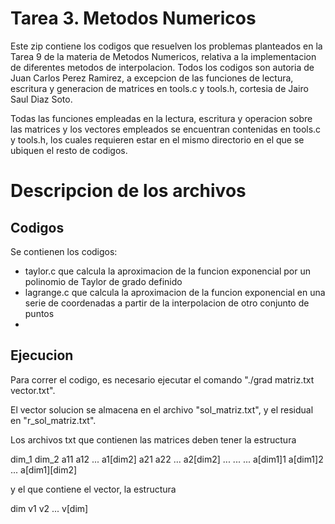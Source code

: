 # Tarea 3. Metodos Numericos

Este zip contiene los codigos que resuelven los problemas planteados en la Tarea 9 de la materia de Metodos Numericos, relativa a la implementacion de diferentes metodos de interpolacion. Todos los codigos son autoria de Juan Carlos Perez Ramirez, a excepcion de las funciones de lectura, escritura y generacion de matrices en tools.c y tools.h, cortesia de Jairo Saul Diaz Soto.

Todas las funciones empleadas en la lectura, escritura y operacion sobre las matrices y los vectores empleados se encuentran contenidas en tools.c y tools.h, los cuales requieren estar en el mismo directorio en el que se ubiquen el resto de codigos.

# Descripcion de los archivos

## Codigos

Se contienen los codigos: 
- taylor.c que calcula la aproximacion de la funcion exponencial por un polinomio de Taylor de grado definido
- lagrange.c que calcula la aproximacion de la funcion exponencial en una serie de coordenadas a partir de la interpolacion de otro conjunto de puntos
- 


## Ejecucion

Para correr el codigo, es necesario ejecutar el comando "./grad matriz.txt vector.txt".

El vector solucion se almacena en el archivo "sol_matriz.txt", y el residual en "r_sol_matriz.txt".

Los archivos txt que contienen las matrices deben tener la estructura

dim_1 dim_2
a11 a12 ... a1[dim2]
a21 a22 ... a2[dim2]
... ...     ...
a[dim1]1 a[dim1]2 ... a[dim1][dim2]

y el que contiene el vector, la estructura 

dim
v1
v2
...
v[dim]
